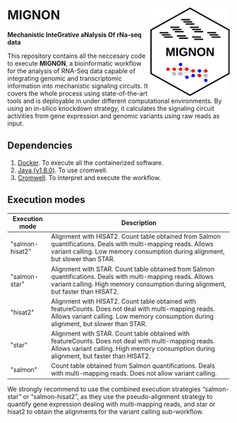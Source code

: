 # MIGNON<img src="pics/icon.png" align="right" height="200" />

**Mechanistic InteGrative aNalysis Of rNa-seq data**

This repository contains all the neccesary code to execute **MIGNON**, a bioinformatic workflow for the analysis of RNA-Seq data capable of integrating genomic and transcriptomic information into mechanistic signaling circuits. It covers the whole process using state-of-the-art tools and is deployable in under different computational environments. By using an in-silico knockdown strategy, it calculates the signaling circuit activities from gene expression and genomic variants using raw reads as input.

## Dependencies

1. [Docker](https://www.docker.com/). To execute all the containerized software.
2. [Java (v1.8.0)](https://java.com/en/download/help/download_options.xml). To use cromwell.
3. [Cromwell](https://github.com/broadinstitute/cromwell/releases). To interpret and execute the workflow.

## Execution modes

| Execution mode  | Description                                                                                                                                                                                      |
|-----------------|--------------------------------------------------------------------------------------------------------------------------------------------------------------------------------------------------|
| "salmon-hisat2" | Alignment with HISAT2. Count table obtained from Salmon quantifications. Deals with multi-mapping reads. Allows variant calling. Low memory consumption during alignment, but slower than STAR.  |
| "salmon-star"   | Alignment with STAR. Count table obtained from Salmon quantifications. Deals with multi-mapping reads. Allows variant calling. High memory consumption during alignment, but faster than HISAT2. |
| "hisat2"        | Alignment with HISAT2. Count table obtained with featureCounts. Does not deal with multi-mapping reads. Allows variant calling. Low memory consumption during alignment, but slower than STAR.   |
| "star"          | Alignment with STAR. Count table obtained with featureCounts. Does not deal with multi-mapping reads. Allows variant calling. High memory consumption during alignment, but faster than HISAT2.  |
| "salmon"        | Count table obtained from Salmon quantifications. Deals with multi-mapping reads. Does not allow variant calling.                                                                                |

We strongly recommend to use the combined execution strategies “salmon-star” or “salmon-hisat2”, as they use the pseudo-alignment strategy to quantify gene expression dealing with multi-mapping reads, and star or hisat2 to obtain the alignments for the variant calling sub-workflow.